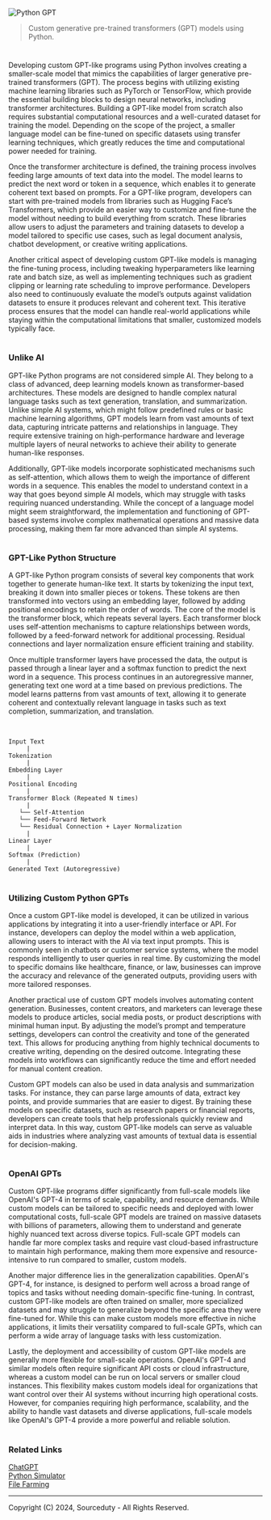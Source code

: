 ![Python GPT](https://github.com/user-attachments/assets/5a423732-b99f-4cdf-8cba-010c35c6d626)

> Custom generative pre-trained transformers (GPT) models using Python.

#

Developing custom GPT-like programs using Python involves creating a smaller-scale model that mimics the capabilities of larger generative pre-trained transformers (GPT). The process begins with utilizing existing machine learning libraries such as PyTorch or TensorFlow, which provide the essential building blocks to design neural networks, including transformer architectures. Building a GPT-like model from scratch also requires substantial computational resources and a well-curated dataset for training the model. Depending on the scope of the project, a smaller language model can be fine-tuned on specific datasets using transfer learning techniques, which greatly reduces the time and computational power needed for training.

Once the transformer architecture is defined, the training process involves feeding large amounts of text data into the model. The model learns to predict the next word or token in a sequence, which enables it to generate coherent text based on prompts. For a GPT-like program, developers can start with pre-trained models from libraries such as Hugging Face’s Transformers, which provide an easier way to customize and fine-tune the model without needing to build everything from scratch. These libraries allow users to adjust the parameters and training datasets to develop a model tailored to specific use cases, such as legal document analysis, chatbot development, or creative writing applications.

Another critical aspect of developing custom GPT-like models is managing the fine-tuning process, including tweaking hyperparameters like learning rate and batch size, as well as implementing techniques such as gradient clipping or learning rate scheduling to improve performance. Developers also need to continuously evaluate the model’s outputs against validation datasets to ensure it produces relevant and coherent text. This iterative process ensures that the model can handle real-world applications while staying within the computational limitations that smaller, customized models typically face.

#
### Unlike AI

GPT-like Python programs are not considered simple AI. They belong to a class of advanced, deep learning models known as transformer-based architectures. These models are designed to handle complex natural language tasks such as text generation, translation, and summarization. Unlike simple AI systems, which might follow predefined rules or basic machine learning algorithms, GPT models learn from vast amounts of text data, capturing intricate patterns and relationships in language. They require extensive training on high-performance hardware and leverage multiple layers of neural networks to achieve their ability to generate human-like responses.

Additionally, GPT-like models incorporate sophisticated mechanisms such as self-attention, which allows them to weigh the importance of different words in a sequence. This enables the model to understand context in a way that goes beyond simple AI models, which may struggle with tasks requiring nuanced understanding. While the concept of a language model might seem straightforward, the implementation and functioning of GPT-based systems involve complex mathematical operations and massive data processing, making them far more advanced than simple AI systems.

#
### GPT-Like Python Structure

A GPT-like Python program consists of several key components that work together to generate human-like text. It starts by tokenizing the input text, breaking it down into smaller pieces or tokens. These tokens are then transformed into vectors using an embedding layer, followed by adding positional encodings to retain the order of words. The core of the model is the transformer block, which repeats several layers. Each transformer block uses self-attention mechanisms to capture relationships between words, followed by a feed-forward network for additional processing. Residual connections and layer normalization ensure efficient training and stability.

Once multiple transformer layers have processed the data, the output is passed through a linear layer and a softmax function to predict the next word in a sequence. This process continues in an autoregressive manner, generating text one word at a time based on previous predictions. The model learns patterns from vast amounts of text, allowing it to generate coherent and contextually relevant language in tasks such as text completion, summarization, and translation.

<br>

```
Input Text
     |
Tokenization
     |
Embedding Layer
     |
Positional Encoding
     |
Transformer Block (Repeated N times)
     |
   └── Self-Attention
   └── Feed-Forward Network
   └── Residual Connection + Layer Normalization
     |
Linear Layer
     |
Softmax (Prediction)
     |
Generated Text (Autoregressive)
```

#
### Utilizing Custom Python GPTs

Once a custom GPT-like model is developed, it can be utilized in various applications by integrating it into a user-friendly interface or API. For instance, developers can deploy the model within a web application, allowing users to interact with the AI via text input prompts. This is commonly seen in chatbots or customer service systems, where the model responds intelligently to user queries in real time. By customizing the model to specific domains like healthcare, finance, or law, businesses can improve the accuracy and relevance of the generated outputs, providing users with more tailored responses.

Another practical use of custom GPT models involves automating content generation. Businesses, content creators, and marketers can leverage these models to produce articles, social media posts, or product descriptions with minimal human input. By adjusting the model’s prompt and temperature settings, developers can control the creativity and tone of the generated text. This allows for producing anything from highly technical documents to creative writing, depending on the desired outcome. Integrating these models into workflows can significantly reduce the time and effort needed for manual content creation.

Custom GPT models can also be used in data analysis and summarization tasks. For instance, they can parse large amounts of data, extract key points, and provide summaries that are easier to digest. By training these models on specific datasets, such as research papers or financial reports, developers can create tools that help professionals quickly review and interpret data. In this way, custom GPT-like models can serve as valuable aids in industries where analyzing vast amounts of textual data is essential for decision-making.

#
### OpenAI GPTs

Custom GPT-like programs differ significantly from full-scale models like OpenAI's GPT-4 in terms of scale, capability, and resource demands. While custom models can be tailored to specific needs and deployed with lower computational costs, full-scale GPT models are trained on massive datasets with billions of parameters, allowing them to understand and generate highly nuanced text across diverse topics. Full-scale GPT models can handle far more complex tasks and require vast cloud-based infrastructure to maintain high performance, making them more expensive and resource-intensive to run compared to smaller, custom models.

Another major difference lies in the generalization capabilities. OpenAI's GPT-4, for instance, is designed to perform well across a broad range of topics and tasks without needing domain-specific fine-tuning. In contrast, custom GPT-like models are often trained on smaller, more specialized datasets and may struggle to generalize beyond the specific area they were fine-tuned for. While this can make custom models more effective in niche applications, it limits their versatility compared to full-scale GPTs, which can perform a wide array of language tasks with less customization.

Lastly, the deployment and accessibility of custom GPT-like models are generally more flexible for small-scale operations. OpenAI's GPT-4 and similar models often require significant API costs or cloud infrastructure, whereas a custom model can be run on local servers or smaller cloud instances. This flexibility makes custom models ideal for organizations that want control over their AI systems without incurring high operational costs. However, for companies requiring high performance, scalability, and the ability to handle vast datasets and diverse applications, full-scale models like OpenAI's GPT-4 provide a more powerful and reliable solution.

#
### Related Links

[ChatGPT](https://github.com/sourceduty/ChatGPT)
<br>
[Python Simulator](https://github.com/sourceduty/Python_Simulator)
<br>
[File Farming](https://github.com/sourceduty/File_Farming)

***
Copyright (C) 2024, Sourceduty - All Rights Reserved.
